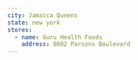 ```yaml
---
city: Jamaica Queens
state: new york
stores:
  - name: Guru Health Foods
    address: 8602 Parsons Boulevard
---
```

